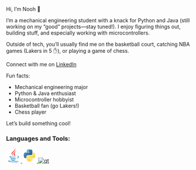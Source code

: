 Hi, I’m Nooh 👋

I’m a mechanical engineering student with a knack for Python and Java (still working on my “good” projects—stay tuned!). I enjoy figuring things out, building stuff, and especially working with microcontrollers.

Outside of tech, you’ll usually find me on the basketball court, catching NBA games (Lakers in 5 ✋), or playing a game of chess.

Connect with me on [LinkedIn](https://www.linkedin.com/in/nooh-ahmed-657611372/)

Fun facts:
- Mechanical engineering major
- Python & Java enthusiast
- Microcontroller hobbyist
- Basketball fan (go Lakers!)
- Chess player

Let’s build something cool!

<h3 align="left">Languages and Tools:</h3>
<p align="left">
  <a href="https://www.java.com" target="_blank" rel="noreferrer">
    <img src="https://raw.githubusercontent.com/devicons/devicon/master/icons/java/java-original.svg" alt="java" width="40" height="40"/>
  </a>
  <a href="https://www.python.org" target="_blank" rel="noreferrer">
    <img src="https://raw.githubusercontent.com/devicons/devicon/master/icons/python/python-original.svg" alt="python" width="40" height="40"/>
  </a>
  <a href="https://www.qt.io/" target="_blank" rel="noreferrer">
    <img src="https://upload.wikimedia.org/wikipedia/commons/0/0b/Qt_logo_2016.svg" alt="qt" width="40" height="40"/>
  </a>
</p>
